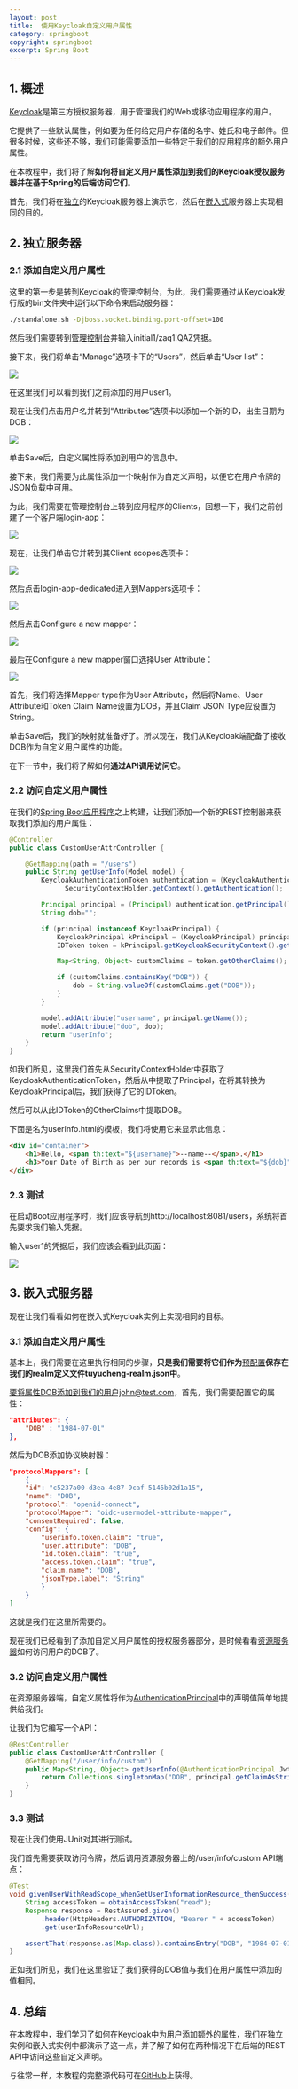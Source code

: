 ```yaml
---
layout: post
title:  使用Keycloak自定义用户属性
category: springboot
copyright: springboot
excerpt: Spring Boot
---
```


## 1. 概述

[Keycloak](https://www.keycloak.org/)是第三方授权服务器，用于管理我们的Web或移动应用程序的用户。

它提供了一些默认属性，例如要为任何给定用户存储的名字、姓氏和电子邮件。但很多时候，这些还不够，我们可能需要添加一些特定于我们的应用程序的额外用户属性。

在本教程中，我们将了解**如何将自定义用户属性添加到我们的Keycloak授权服务器并在基于Spring的后端访问它们**。

首先，我们将在[独立]()的Keycloak服务器上演示它，然后在[嵌入式]()服务器上实现相同的目的。

## 2. 独立服务器

### 2.1 添加自定义用户属性

这里的第一步是转到Keycloak的管理控制台，为此，我们需要通过从Keycloak发行版的bin文件夹中运行以下命令来启动服务器：

```bash
./standalone.sh -Djboss.socket.binding.port-offset=100
```

然后我们需要转到[管理控制台](http://localhost:8080/admin)并输入initial1/zaq1!QAZ凭据。

接下来，我们将单击“Manage”选项卡下的“Users”，然后单击“User list”：

![](/assets/images/2023/springboot/keycloakcustomuserattributes01.png)

在这里我们可以看到我们之前添加的用户user1。

现在让我们点击用户名并转到“Attributes”选项卡以添加一个新的ID，出生日期为DOB：

![](/assets/images/2023/springboot/keycloakcustomuserattributes02.png)

单击Save后，自定义属性将添加到用户的信息中。

接下来，我们需要为此属性添加一个映射作为自定义声明，以便它在用户令牌的JSON负载中可用。

为此，我们需要在管理控制台上转到应用程序的Clients，回想一下，我们之前创建了一个客户端login-app：

![](/assets/images/2023/springboot/keycloakcustomuserattributes03.png)

现在，让我们单击它并转到其Client scopes选项卡：

![](/assets/images/2023/springboot/keycloakcustomuserattributes04.png)

然后点击login-app-dedicated进入到Mappers选项卡：

![](/assets/images/2023/springboot/keycloakcustomuserattributes05.png)

然后点击Configure a new mapper：

![](/assets/images/2023/springboot/keycloakcustomuserattributes06.png)

最后在Configure a new mapper窗口选择User Attribute：

![](/assets/images/2023/springboot/keycloakcustomuserattributes07.png)

首先，我们将选择Mapper type作为User Attribute，然后将Name、User Attribute和Token Claim Name设置为DOB，并且Claim JSON Type应设置为String。

单击Save后，我们的映射就准备好了。所以现在，我们从Keycloak端配备了接收DOB作为自定义用户属性的功能。

在下一节中，我们将了解如何**通过API调用访问它**。

### 2.2 访问自定义用户属性

在我们的[Spring Boot应用程序]()之上构建，让我们添加一个新的REST控制器来获取我们添加的用户属性：

```java
@Controller
public class CustomUserAttrController {

    @GetMapping(path = "/users")
    public String getUserInfo(Model model) {
        KeycloakAuthenticationToken authentication = (KeycloakAuthenticationToken) 
              SecurityContextHolder.getContext().getAuthentication();

        Principal principal = (Principal) authentication.getPrincipal();
        String dob="";

        if (principal instanceof KeycloakPrincipal) {
            KeycloakPrincipal kPrincipal = (KeycloakPrincipal) principal;
            IDToken token = kPrincipal.getKeycloakSecurityContext().getIdToken();

            Map<String, Object> customClaims = token.getOtherClaims();

            if (customClaims.containsKey("DOB")) {
                dob = String.valueOf(customClaims.get("DOB"));
            }
        }

        model.addAttribute("username", principal.getName());
        model.addAttribute("dob", dob);
        return "userInfo";
    }
}
```

如我们所见，这里我们首先从SecurityContextHolder中获取了KeycloakAuthenticationToken，然后从中提取了Principal，在将其转换为KeycloakPrincipal后，我们获得了它的IDToken。

然后可以从此IDToken的OtherClaims中提取DOB。

下面是名为userInfo.html的模板，我们将使用它来显示此信息：

```html
<div id="container">
    <h1>Hello, <span th:text="${username}">--name--</span>.</h1>
    <h3>Your Date of Birth as per our records is <span th:text="${dob}"/>.</h3>
</div>
```

### 2.3 测试

在启动Boot应用程序时，我们应该导航到http://localhost:8081/users，系统将首先要求我们输入凭据。

输入user1的凭据后，我们应该会看到此页面：

![](/assets/images/2023/springboot/keycloakcustomuserattributes08.png)

## 3. 嵌入式服务器

现在让我们看看如何在嵌入式Keycloak实例上实现相同的目标。

### 3.1 添加自定义用户属性

基本上，我们需要在这里执行相同的步骤，**只是我们需要将它们作为**[预配置]()**保存在我们的realm定义文件tuyucheng-realm.json中**。

要将属性DOB添加到我们的用户john@test.com，首先，我们需要配置它的属性：

```json
"attributes": {
    "DOB" : "1984-07-01"
},
```

然后为DOB添加协议映射器：

```json
"protocolMappers": [
    {
    "id": "c5237a00-d3ea-4e87-9caf-5146b02d1a15",
    "name": "DOB",
    "protocol": "openid-connect",
    "protocolMapper": "oidc-usermodel-attribute-mapper",
    "consentRequired": false,
    "config": {
        "userinfo.token.claim": "true",
        "user.attribute": "DOB",
        "id.token.claim": "true",
        "access.token.claim": "true",
        "claim.name": "DOB",
        "jsonType.label": "String"
        }
    }
]
```

这就是我们在这里所需要的。

现在我们已经看到了添加自定义用户属性的授权服务器部分，是时候看看[资源服务器]()如何访问用户的DOB了。

### 3.2 访问自定义用户属性

在资源服务器端，自定义属性将作为[AuthenticationPrincipal](https://docs.spring.io/spring-security/site/docs/current/api/org/springframework/security/core/annotation/AuthenticationPrincipal.html)中的声明值简单地提供给我们。

让我们为它编写一个API：

```java
@RestController
public class CustomUserAttrController {
    @GetMapping("/user/info/custom")
    public Map<String, Object> getUserInfo(@AuthenticationPrincipal Jwt principal) {
        return Collections.singletonMap("DOB", principal.getClaimAsString("DOB"));
    }
}
```

### 3.3 测试

现在让我们使用JUnit对其进行测试。

我们首先需要获取访问令牌，然后调用资源服务器上的/user/info/custom API端点：

```java
@Test
void givenUserWithReadScope_whenGetUserInformationResource_thenSuccess() {
    String accessToken = obtainAccessToken("read");
    Response response = RestAssured.given()
        .header(HttpHeaders.AUTHORIZATION, "Bearer " + accessToken)
        .get(userInfoResourceUrl);

    assertThat(response.as(Map.class)).containsEntry("DOB", "1984-07-01");
}
```

正如我们所见，我们在这里验证了我们获得的DOB值与我们在用户属性中添加的值相同。

## 4. 总结

在本教程中，我们学习了如何在Keycloak中为用户添加额外的属性，我们在独立实例和嵌入式实例中都演示了这一点，并了解了如何在两种情况下在后端的REST API中访问这些自定义声明。

与往常一样，本教程的完整源代码可在[GitHub](https://github.com/tuyucheng7/taketoday-tutorial4j/tree/master/spring-boot-modules/spring-boot-keycloak-1)上获得。